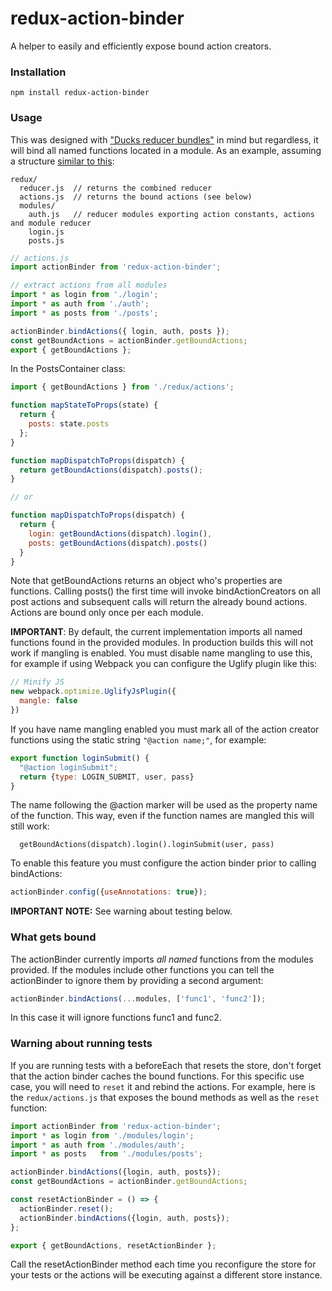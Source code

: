 # redux-action-binder
A helper to easily and efficiently expose bound action creators.

### Installation
```
npm install redux-action-binder
```
### Usage

This was designed with ["Ducks reducer bundles"](https://github.com/erikras/ducks-modular-redux) in mind but regardless, it will bind all named functions located in a module. As an example, assuming a structure [similar to this](https://github.com/erikras/react-redux-universal-hot-example/tree/master/src/redux):

```
redux/
  reducer.js  // returns the combined reducer
  actions.js  // returns the bound actions (see below)
  modules/
    auth.js   // reducer modules exporting action constants, actions and module reducer
    login.js
    posts.js
```

```javascript
// actions.js
import actionBinder from 'redux-action-binder';

// extract actions from all modules
import * as login from './login';
import * as auth from './auth';
import * as posts from './posts';

actionBinder.bindActions({ login, auth, posts });
const getBoundActions = actionBinder.getBoundActions;
export { getBoundActions };
```

In the PostsContainer class:
```javascript
import { getBoundActions } from './redux/actions';

function mapStateToProps(state) {
  return {
    posts: state.posts
  };
}

function mapDispatchToProps(dispatch) {
  return getBoundActions(dispatch).posts();
}

// or

function mapDispatchToProps(dispatch) {
  return {
    login: getBoundActions(dispatch).login(),
    posts: getBoundActions(dispatch).posts()
  }  
}
```
Note that getBoundActions returns an object who's properties are functions. Calling posts() the first time will invoke bindActionCreators on all post actions and subsequent calls will return the already bound actions. Actions are bound only once per each module.

**IMPORTANT**: By default, the current implementation imports all named functions found in the provided modules. In production builds this will not work if mangling is enabled. You must disable name mangling to use this, for example if using Webpack you can configure the Uglify plugin like this:

```javascript
// Minify JS
new webpack.optimize.UglifyJsPlugin({
  mangle: false
})
```

If you have name mangling enabled you must mark all of the action creator functions using the static string ```"@action name;"```, for example:

```javascript
export function loginSubmit() {
  "@action loginSubmit";
  return {type: LOGIN_SUBMIT, user, pass}
}
```
The name following the @action marker will be used as the property name of the function. This way, even if the function names are mangled this will still work:
```
  getBoundActions(dispatch).login().loginSubmit(user, pass)
```

To enable this feature you must configure the action binder prior to calling bindActions:
```javascript
actionBinder.config({useAnnotations: true});
```


**IMPORTANT NOTE:** See warning about testing below.

### What gets bound
The actionBinder currently imports *all named* functions from the modules provided. If the modules include other functions you can tell the actionBinder to ignore them by providing a second argument:

```javascript
actionBinder.bindActions(...modules, ['func1', 'func2']);
```
In this case it will ignore functions func1 and func2.

### Warning about running tests
If you are running tests with a beforeEach that resets the store, don't forget that the action binder caches the bound functions. For this specific use case, you will need to ```reset``` it and rebind the actions. For example, here is the ```redux/actions.js``` that exposes the bound methods as well as the ```reset``` function:

```javascript
import actionBinder from 'redux-action-binder';
import * as login from './modules/login';
import * as auth from './modules/auth';
import * as posts   from './modules/posts';

actionBinder.bindActions({login, auth, posts});
const getBoundActions = actionBinder.getBoundActions;

const resetActionBinder = () => {
  actionBinder.reset();
  actionBinder.bindActions({login, auth, posts});
};

export { getBoundActions, resetActionBinder };
```
Call the resetActionBinder method each time you reconfigure the store for your tests or the actions will be executing against a different store instance.

